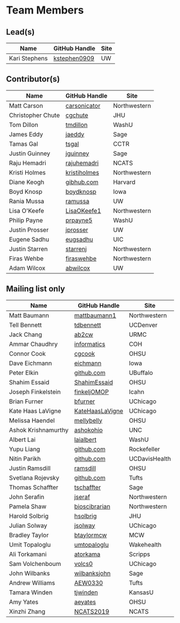 # Team Members

## Lead(s)
Name | GitHub Handle | Site
-- | -- | --
Kari Stephens | [kstephen0909](https://github.com/kstephen0909) | UW

## Contributor(s)
Name | GitHub Handle | Site
-- | -- | --
Matt Carson | [carsonicator](https://github.com/carsonicator) | Northwestern
Christopher Chute | [cgchute](https://github.com/cgchute) | JHU
Tom Dillon | [tmdillon](https://github.com/tmdillon) | WashU
James Eddy | [jaeddy](https://github.com/jaeddy) | Sage
Tamas Gal | [tsgal](https://github.com/tsgal) | CCTR
Justin Guinney | [jguinney](http://github.com/jguinney) | Sage
Raju Hemadri | [rajuhemadri](https://github.com/rajuhemadri) | NCATS
Kristi Holmes | [kristiholmes](http://github.com/kristiholmes) | Northwestern
Diane Keogh | [gibhub.com](http://gibhub.com) | Harvard
Boyd Knosp | [boydknosp](http://github.com/boydknosp) | Iowa
Rania Mussa | [ramussa](https://github.com/ramussa) | UW
Lisa O'Keefe | [LisaOKeefe1](https://github.com/LisaOKeefe1) | Northwestern
Philip Payne | [prpayne5](http://github.com/prpayne5) | WashU
Justin Prosser | [jprosser](http://github.com/jprosser) | UW
Eugene Sadhu | [eugsadhu](https://github.com/eugsadhu) | UIC
Justin Starren | [starrenj](https://github.com/starrenj) | Northwestern
Firas Wehbe | [firaswehbe](https://github.com/firaswehbe) | Northwestern
Adam Wilcox | [abwilcox](http://github.com/abwilcox) | UW

## Mailing list only
Name | GitHub Handle | Site
-- | -- | --
Matt Baumann | [mattbaumann1](http://github.com/mattbaumann1) | Northwestern
Tell Bennett | [tdbennett](https://github.com/tdbennett) | UCDenver
Jack Chang | [ab2cw](https://github.com/ab2cw) | URMC
Ammar Chaudhry | [informatics](https://github.com/achaudhry615/informatics) | COH
Connor Cook | [cgcook](https://github.com/cgcook) | OHSU
Dave Eichmann | [eichmann](http://github.com/eichmann) | Iowa
Peter Elkin | [github.com](http://github.com) | UBuffalo
Shahim Essaid | [ShahimEssaid](http://github.com/ShahimEssaid) | OHSU
Joseph Finkelstein | [finkeljOMOP](http://github.com/finkeljOMOP) | Icahn
Brian Furner | [bfurner](https://github.com/bfurner) | UChicago
Kate Haas LaVigne | [KateHaasLaVigne](https://github.com/KateHaasLaVigne) | UChicago
Melissa Haendel | [mellybelly](http://github.com/mellybelly) | OHSU
Ashok Krishnamurthy | [ashokohio](http://github.com/ashokohio) | UNC
Albert Lai | [laialbert](https://github.com/laialbert) | WashU
Yupu Liang | [github.com](http://github.com) | Rockefeller
Nitin Parikh | [github.com](http://github.com) | UCDavisHealth
Justin Ramsdill | [ramsdill](http://github.com/ramsdill) | OHSU
Svetlana Rojevsky | [github.com](http://github.com) | Tufts
Thomas Schaffter | [tschaffter](https://github.com/tschaffter) | Sage
John Serafin | [jseraf](http://github.com/jseraf) | Northwestern
Pamela Shaw | [bioscibrarian](https://github.com/bioscibrarian) | Northwestern
Harold Solbrig | [hsolbrig](http://github.com/hsolbrig) | JHU
Julian Solway | [jsolway](http://github.com/jsolway) | UChicago
Bradley Taylor | [btaylormcw](https://github.com/btaylormcw) | MCW
Umit Topaloglu | [umtopaloglu](http://GitHub.com/umtopaloglu) | Wakehealth
Ali Torkamani | [atorkama](https://github.com/atorkama) | Scripps
Sam Volchenboum | [volcs0](https://github.com/volcs0) | UChicago
John Wilbanks | [wilbanksjohn](http://github.com/wilbanksjohn) | Sage
Andrew Williams | [AEW0330](http://github.com/AEW0330) | Tufts
Tamara Winden | [tjwinden](http://github.com/tjwinden) | KansasU
Amy Yates | [aeyates](https://github.com/aeyates) | OHSU
Xinzhi Zhang | [NCATS2019](https://github.com/NCATS2019) | NCATS

